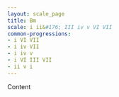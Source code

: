 ```yaml
---
layout: scale_page
title: Bm
scale: i ii&#176; III iv v VI VII
common-progressions:
- i VI VII
- i iv VII
- i iv v
- i VI III VII
- ii v i
---
```


Content